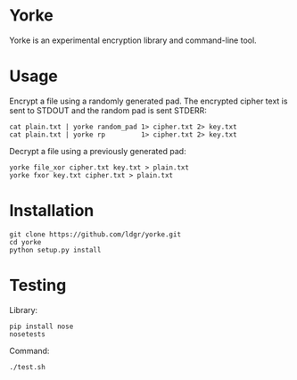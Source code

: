 # Yorke

Yorke is an experimental encryption library and command-line tool.

# Usage

Encrypt a file using a randomly generated pad. The encrypted cipher text is
sent to STDOUT and the random pad is sent STDERR:

```
cat plain.txt | yorke random_pad 1> cipher.txt 2> key.txt
cat plain.txt | yorke rp         1> cipher.txt 2> key.txt
```

Decrypt a file using a previously generated pad:

```
yorke file_xor cipher.txt key.txt > plain.txt
yorke fxor key.txt cipher.txt > plain.txt
```

# Installation

```
git clone https://github.com/ldgr/yorke.git
cd yorke
python setup.py install
```

# Testing

Library:
```
pip install nose
nosetests
```

Command:
```
./test.sh
```
